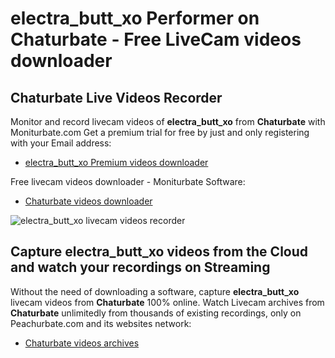 # electra_butt_xo Performer on Chaturbate - Free LiveCam videos downloader

## Chaturbate Live Videos Recorder

Monitor and record livecam videos of **electra_butt_xo** from **Chaturbate** with Moniturbate.com
Get a premium trial for free by just and only registering with your Email address:
* [electra_butt_xo Premium videos downloader](https://moniturbate.com/request-demo-licence-key.html)

Free livecam videos downloader - Moniturbate Software:
* [Chaturbate videos downloader](https://moniturbate.com/moniturbate-download-software.html)

![electra_butt_xo livecam videos recorder](https://peachurnet.com/templates/moniturbate-software.png)


## Capture electra_butt_xo videos from the Cloud and watch your recordings on Streaming

Without the need of downloading a software, capture **electra_butt_xo** livecam videos from **Chaturbate** 100% online.
Watch Livecam archives from **Chaturbate** unlimitedly from thousands of existing recordings, only on Peachurbate.com and its websites network:
* [Chaturbate videos archives](https://peachurnet.com/)